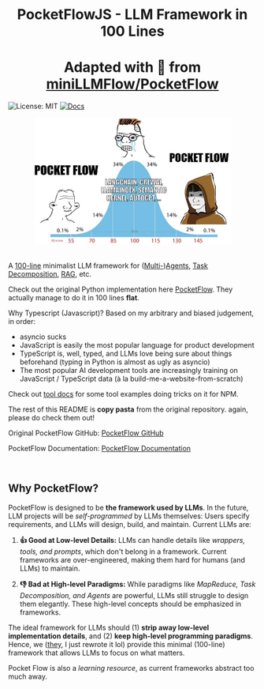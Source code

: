 <h1 align="center">PocketFlowJS - LLM Framework in 100 Lines</h1>

<h1 align="center">Adapted with 🖤 from <a href="https://github.com/miniLLMFlow/PocketFlow">miniLLMFlow/PocketFlow</a></h1>

![License: MIT](https://img.shields.io/badge/License-MIT-yellow.svg)
[![Docs](https://img.shields.io/badge/docs-latest-blue)](https://minillmflow.github.io/PocketFlow/)

<div align="center">
  <img src="./assets/minillmflow.jpg" width="400"/>
</div>

<br>

A [100-line](index.ts) minimalist LLM framework for ([Multi-](https://minillmflow.github.io/PocketFlow/multi_agent.html))[Agents](https://minillmflow.github.io/PocketFlow/agent.html), [Task Decomposition](https://minillmflow.github.io/PocketFlow/decomp.html), [RAG](https://minillmflow.github.io/PocketFlow/rag.html), etc.

Check out the original Python implementation here [PocketFlow](https://github.com/miniLLMFlow/PocketFlow). They actually manage to do it in 100 lines **flat**.

Why Typescript (Javascript)? Based on my arbitrary and biased judgement, in order:

- asyncio sucks
- JavaScript is easily the most popular language for product development
- TypeScript is, well, typed, and LLMs love being sure about things beforehand (typing in Python is almost as ugly as asyncio)
- The most popular AI development tools are increasingly training on JavaScript / TypeScript data (à la build-me-a-website-from-scratch)

Check out [tool docs](./docs/7-tools.md) for some tool examples doing tricks on it for NPM.

The rest of this README is **copy pasta** from the original repository. again, please do check them out! 

Original PocketFlow GitHub: [PocketFlow GitHub](https://github.com/miniLLMFlow/PocketFlow)

PocketFlow Documentation: [PocketFlow Documentation](https://minillmflow.github.io/PocketFlow/)

<br>

## Why PocketFlow?

PocketFlow is designed to be **the framework used by LLMs**. In the future, LLM projects will be *self-programmed* by LLMs themselves: Users specify requirements, and LLMs will design, build, and maintain. Current LLMs are:

1. **👍 Good at Low-level Details:** LLMs can handle details like *wrappers, tools, and prompts*, which don't belong in a framework. Current frameworks are over-engineered, making them hard for humans (and LLMs) to maintain.

2. **👎 Bad at High-level Paradigms:** While paradigms like *MapReduce, Task Decomposition, and Agents* are powerful, LLMs still struggle to design them elegantly. These high-level concepts should be emphasized in frameworks.

The ideal framework for LLMs should (1) **strip away low-level implementation details**, and (2) **keep high-level programming paradigms**. Hence, we ([they](https://github.com/miniLLMFlow/PocketFlow), I just rewrote it lol) provide this minimal (100-line) framework that allows LLMs to focus on what matters.  

Pocket Flow is also a *learning resource*, as current frameworks abstract too much away.

